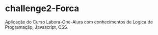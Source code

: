 # challenge2-Forca
Aplicação do Curso Labora-One-Alura com conhecimentos de Logica de Programaçãp, Javascript, CSS.
